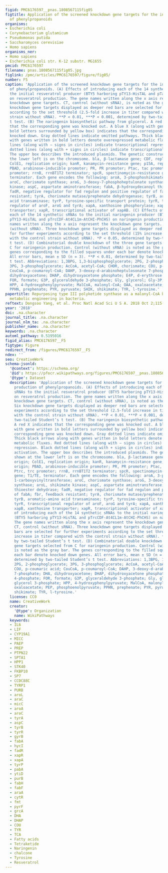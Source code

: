 ```yaml
---
figid: PMC6176597__pnas.1808567115fig05
figtitle: Application of the screened knockdown gene targets for the increased production
  of phenylpropanoids
organisms:
- Escherichia coli
- Corynebacterium glutamicum
- Pseudomonas putida
- Saccharomyces cerevisiae
- Homo sapiens
organisms_ner:
- Homo sapiens
- Escherichia coli str. K-12 substr. MG1655
pmcid: PMC6176597
filename: pnas.1808567115fig05.jpg
figlink: /pmc/articles/PMC6176597/figure/fig05/
number: F5
caption: 'Application of the screened knockdown gene targets for the increased production
  of phenylpropanoids. (A) Effects of introducing each of the 14 synthetic sRNAs to
  the initial resveratrol producer (BTY5 harboring pTY13-HisTAL and pTacCDF-VvSTS-At4CL1m)
  on resveratrol production. The gene names written along the x axis represent the
  knockdown gene targets. CT, control (without sRNA), is noted as the gray bar. Six
  knockdown gene targets displayed as deeper red bars are selected for further experiments
  according to the set threshold (2.5-fold increase in titer compared with the control
  strain without sRNA). **P < 0.01, ***P < 0.001, determined by two-tailed Student’s
  t test. (B) The naringenin biosynthetic pathway from glycerol. A red X indicates
  that the corresponding gene was knocked out. A blue X (along with gene written in
  bold letters surrounded by yellow box) indicates that the corresponding gene was
  knocked down. Gray dotted lines indicate omitted pathways. Thick black arrows along
  with genes written in bold letters denote overexpressed metabolic fluxes. Red dotted
  lines (along with − signs in circles) indicate transcriptional repression. Black
  dotted lines (along with + signs in circles) indicate transcriptional activation.
  The upper box describes the introduced plasmids. The genetic construct shown at
  the lower left is on the chromosome. bla, β-lactamase gene; CDF, replication origin;
  ColE1, replication origin; kanR, kanamycin-resistance gene; p15A, replication origin;
  PBAD, arabinose-inducible promoter; PR, PR promoter; Ptac, tac promoter; Ptrc, trc
  promoter; rrnB, rrnBT1T2 terminator; spcR, spectinomycin-resistance gene; T1/TE,
  terminator. Each gene encodes the following: aroA, 3-phosphoshikimate 1-carboxyvinyltransferase;
  aroC, chorismate synthase; aroG, 3-deoxy-7-phosphoheptulonate synthase; aroL, shikimate
  kinase; aspC, aspartate aminotransferase; fabA, β-hydroxydecanoyl thioester dehydrase;
  fadR, negative regulator for fad regulon and positive regulator of fabA; fbr, feedback
  resistant; tyrA, chorismate mutase/prephenate dehydrogenase; tyrB, aromatic-amino
  acid transaminase; tyrP, tyrosine-specific transport protein; tyrR, transcriptional
  regulator of aroF, aroG and tyrA; xapA, xanthosine phosphorylase; xapB, xanthosine
  transporter; xapR, transcriptional activator of xapAB. (C) Effects of introducing
  each of the 14 synthetic sRNAs to the initial naringenin producer (BTY5 harboring
  pTY13-HisTAL and pTrcCDF-At4CL1m-AtCHI-PhCHS) on naringenin production. The gene
  names written along the x axis represent the knockdown gene targets. CT, control
  (without sRNA). Three knockdown gene targets displayed as deeper red bars are selected
  for further experiments according to the set threshold (15% increase in titer compared
  with the control strain without sRNA). *P < 0.05, determined by two-tailed Student’s
  t test. (D) Combinatorial double knockdown of the three gene targets selected from
  C for naringenin production. Control (without sRNA) is noted as the gray bar. The
  genes corresponding to the filled squares under each bar denote knocked down genes.
  All error bars, mean ± SD (n = 3). **P < 0.01, determined by two-tailed Student’s
  t test. Abbreviations: 1,3BPG, 1,3-bisphosphoglycerate; 2PG, 2-phosphoglycerate;
  3PG, 3-phosphoglycerate; AcCoA, acetyl-CoA; CHOR, chorismate; COU, p-coumaric acid;
  CouCoA, p-coumaroyl-CoA; DAHP, 3-deoxy-d-arabinoheptulosonate 7-phosphate; DHA,
  dihydroxyacetone; DHAP, dihydroxyacetone phosphate; E4P, d-erythrose 4-phosphate;
  FOR, formate; G3P, glyceraldehyde 3-phosphate; Gly, glycerol; Gly-3P, glycerol 3-phosphate;
  HPP, 4-hydroxyphenylpyruvate; MalCoA, malonyl-CoA; OAA, oxaloacetate; PEP, phosphoenolpyruvate;
  PPHN, prephenate; PYR, pyruvate; SHIK, shikimate; TYR, l-tyrosine.'
papertitle: Repurposing type III polyketide synthase as a malonyl-CoA biosensor for
  metabolic engineering in bacteria.
reftext: Dongsoo Yang, et al. Proc Natl Acad Sci U S A. 2018 Oct 2;115(40):9835-9844.
year: '2018'
doi: .na.character
journal_title: .na.character
journal_nlm_ta: .na.character
publisher_name: .na.character
keywords: .na.character
automl_pathway: 0.5195016
figid_alias: PMC6176597__F5
figtype: Figure
redirect_from: /figures/PMC6176597__F5
ndex: ''
seo: CreativeWork
schema-jsonld:
  '@context': https://schema.org/
  '@id': https://pfocr.wikipathways.org/figures/PMC6176597__pnas.1808567115fig05.html
  '@type': Dataset
  description: 'Application of the screened knockdown gene targets for the increased
    production of phenylpropanoids. (A) Effects of introducing each of the 14 synthetic
    sRNAs to the initial resveratrol producer (BTY5 harboring pTY13-HisTAL and pTacCDF-VvSTS-At4CL1m)
    on resveratrol production. The gene names written along the x axis represent the
    knockdown gene targets. CT, control (without sRNA), is noted as the gray bar.
    Six knockdown gene targets displayed as deeper red bars are selected for further
    experiments according to the set threshold (2.5-fold increase in titer compared
    with the control strain without sRNA). **P < 0.01, ***P < 0.001, determined by
    two-tailed Student’s t test. (B) The naringenin biosynthetic pathway from glycerol.
    A red X indicates that the corresponding gene was knocked out. A blue X (along
    with gene written in bold letters surrounded by yellow box) indicates that the
    corresponding gene was knocked down. Gray dotted lines indicate omitted pathways.
    Thick black arrows along with genes written in bold letters denote overexpressed
    metabolic fluxes. Red dotted lines (along with − signs in circles) indicate transcriptional
    repression. Black dotted lines (along with + signs in circles) indicate transcriptional
    activation. The upper box describes the introduced plasmids. The genetic construct
    shown at the lower left is on the chromosome. bla, β-lactamase gene; CDF, replication
    origin; ColE1, replication origin; kanR, kanamycin-resistance gene; p15A, replication
    origin; PBAD, arabinose-inducible promoter; PR, PR promoter; Ptac, tac promoter;
    Ptrc, trc promoter; rrnB, rrnBT1T2 terminator; spcR, spectinomycin-resistance
    gene; T1/TE, terminator. Each gene encodes the following: aroA, 3-phosphoshikimate
    1-carboxyvinyltransferase; aroC, chorismate synthase; aroG, 3-deoxy-7-phosphoheptulonate
    synthase; aroL, shikimate kinase; aspC, aspartate aminotransferase; fabA, β-hydroxydecanoyl
    thioester dehydrase; fadR, negative regulator for fad regulon and positive regulator
    of fabA; fbr, feedback resistant; tyrA, chorismate mutase/prephenate dehydrogenase;
    tyrB, aromatic-amino acid transaminase; tyrP, tyrosine-specific transport protein;
    tyrR, transcriptional regulator of aroF, aroG and tyrA; xapA, xanthosine phosphorylase;
    xapB, xanthosine transporter; xapR, transcriptional activator of xapAB. (C) Effects
    of introducing each of the 14 synthetic sRNAs to the initial naringenin producer
    (BTY5 harboring pTY13-HisTAL and pTrcCDF-At4CL1m-AtCHI-PhCHS) on naringenin production.
    The gene names written along the x axis represent the knockdown gene targets.
    CT, control (without sRNA). Three knockdown gene targets displayed as deeper red
    bars are selected for further experiments according to the set threshold (15%
    increase in titer compared with the control strain without sRNA). *P < 0.05, determined
    by two-tailed Student’s t test. (D) Combinatorial double knockdown of the three
    gene targets selected from C for naringenin production. Control (without sRNA)
    is noted as the gray bar. The genes corresponding to the filled squares under
    each bar denote knocked down genes. All error bars, mean ± SD (n = 3). **P < 0.01,
    determined by two-tailed Student’s t test. Abbreviations: 1,3BPG, 1,3-bisphosphoglycerate;
    2PG, 2-phosphoglycerate; 3PG, 3-phosphoglycerate; AcCoA, acetyl-CoA; CHOR, chorismate;
    COU, p-coumaric acid; CouCoA, p-coumaroyl-CoA; DAHP, 3-deoxy-d-arabinoheptulosonate
    7-phosphate; DHA, dihydroxyacetone; DHAP, dihydroxyacetone phosphate; E4P, d-erythrose
    4-phosphate; FOR, formate; G3P, glyceraldehyde 3-phosphate; Gly, glycerol; Gly-3P,
    glycerol 3-phosphate; HPP, 4-hydroxyphenylpyruvate; MalCoA, malonyl-CoA; OAA,
    oxaloacetate; PEP, phosphoenolpyruvate; PPHN, prephenate; PYR, pyruvate; SHIK,
    shikimate; TYR, l-tyrosine.'
  license: CC0
  name: CreativeWork
  creator:
    '@type': Organization
    name: WikiPathways
  keywords:
  - IL6
  - LIF
  - CYP19A1
  - MICC
  - PAEP
  - PREP
  - PTPN22
  - SPTA1
  - HPP1
  - STK40
  - FKBP10
  - SP7
  - CCDC88C
  - TYRP1
  - PURB
  - aroL
  - araC
  - micC
  - aroA
  - aroC
  - tyrA
  - aspC
  - tyrB
  - tyrR
  - gyrB
  - fabA
  - hycI
  - fadR
  - xapR
  - xapA
  - tyrP
  - pabA
  - ytiD
  - purB
  - fabH
  - fabF
  - araA
  - cytR
  - fmt
  - pyrF
  - grcA
  - DHA
  - DHAP
  - COU
  - TYR
  - TCA
  - Fatty acids
  - Tetraketide
  - Naringenin
  - chalcone
  - Tyrosine
  - Resveratrol
---
```

